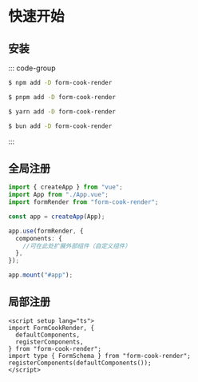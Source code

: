 # 快速开始

## 安装

::: code-group

```sh [npm]
$ npm add -D form-cook-render
```

```sh [pnpm]
$ pnpm add -D form-cook-render
```

```sh [yarn]
$ yarn add -D form-cook-render
```

```sh [bun]
$ bun add -D form-cook-render
```

:::

## 全局注册

```ts
import { createApp } from "vue";
import App from "./App.vue";
import formRender from "form-cook-render";

const app = createApp(App);

app.use(formRender, {
  components: {
    //可在此处扩展外部组件（自定义组件）
  },
});

app.mount("#app");
```

## 局部注册

```vue
<script setup lang="ts">
import FormCookRender, {
  defaultComponents,
  registerComponents,
} from "form-cook-render";
import type { FormSchema } from "form-cook-render";
registerComponents(defaultComponents());
</script>
```
